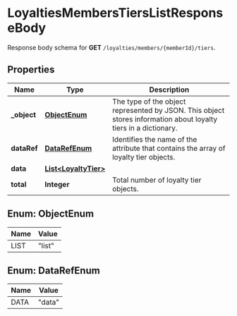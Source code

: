 

# LoyaltiesMembersTiersListResponseBody

Response body schema for **GET** `/loyalties/members/{memberId}/tiers`.

## Properties

| Name | Type | Description |
|------------ | ------------- | ------------- |
|**_object** | [**ObjectEnum**](#ObjectEnum) | The type of the object represented by JSON. This object stores information about loyalty tiers in a dictionary. |
|**dataRef** | [**DataRefEnum**](#DataRefEnum) | Identifies the name of the attribute that contains the array of loyalty tier objects. |
|**data** | [**List&lt;LoyaltyTier&gt;**](LoyaltyTier.md) |  |
|**total** | **Integer** | Total number of loyalty tier objects. |



## Enum: ObjectEnum

| Name | Value |
|---- | -----|
| LIST | &quot;list&quot; |



## Enum: DataRefEnum

| Name | Value |
|---- | -----|
| DATA | &quot;data&quot; |



